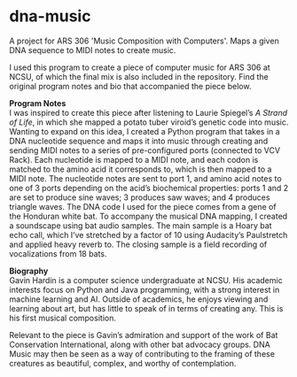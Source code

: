 # dna-music
A project for ARS 306 'Music Composition with Computers'. Maps a given DNA sequence to MIDI notes to create music.

I used this program to create a piece of computer music for ARS 306 at NCSU, of which the final mix is also included in the repository. Find the original program notes and bio that accompanied the piece below.

**Program Notes**  
I was inspired to create this piece after listening to Laurie Spiegel’s *A Strand of Life*, in which she mapped a potato tuber viroid’s genetic code into music. Wanting to expand on this idea, I created a Python program that takes in a DNA nucleotide sequence and maps it into music through creating and sending MIDI notes to a series of pre-configured ports (connected to VCV Rack). Each nucleotide is mapped to a MIDI note, and each codon is matched to the amino acid it corresponds to, which is then mapped to a MIDI note. The nucleotide notes are sent to port 1, and amino acid notes to one of 3 ports depending on the acid’s biochemical properties: ports 1 and 2 are set to produce sine waves; 3 produces saw waves; and 4 produces triangle waves.
The DNA code I used for the piece comes from a gene of the Honduran white bat. To accompany the musical DNA mapping, I created a soundscape using bat audio samples. The main sample is a Hoary bat echo call, which I’ve stretched by a factor of 10 using Audacity’s Paulstretch and applied heavy reverb to. The closing sample is a field recording of vocalizations from 18 bats.

**Biography**  
Gavin Hardin is a computer science undergraduate at NCSU. His academic interests focus on Python and Java programming, with a strong interest in machine learning and AI. Outside of academics, he enjoys viewing and learning about art, but has little to speak of in terms of creating any. This is his first musical composition.

Relevant to the piece is Gavin’s admiration and support of the work of Bat Conservation International, along with other bat advocacy groups. DNA Music may then be seen as a way of contributing to the framing of these creatures as beautiful, complex, and worthy of contemplation.
